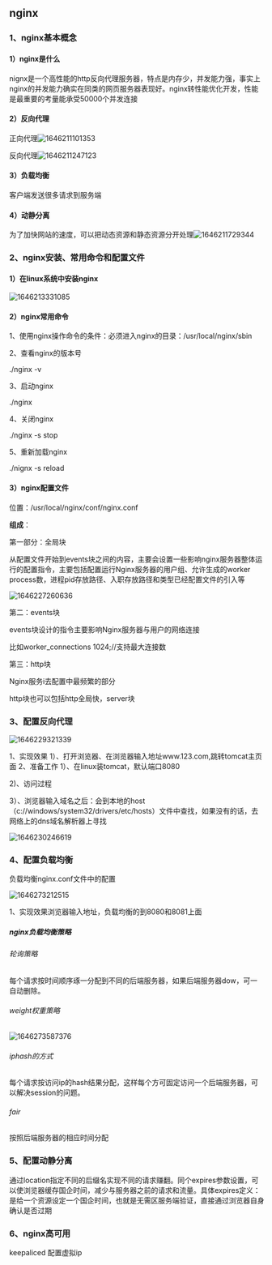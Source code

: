 ## nginx

### 1、nginx基本概念

#### 1）nginx是什么

nignx是一个高性能的http反向代理服务器，特点是内存少，并发能力强，事实上nginx的并发能力确实在同类的网页服务器表现好。nginx转性能优化开发，性能是最重要的考量能承受50000个并发连接

#### 2）反向代理

正向代理![1646211101353](C:\Users\xf\Desktop\学习笔记\后端\assets\1646211101353.png)

反向代理![1646211247123](C:\Users\xf\Desktop\学习笔记\后端\assets\1646211247123.png)

#### 3）负载均衡

客户端发送很多请求到服务端

#### 4）动静分离

为了加快网站的速度，可以把动态资源和静态资源分开处理![1646211729344](C:\Users\xf\Desktop\学习笔记\后端\assets\1646211729344.png)

### 2、nginx安装、常用命令和配置文件

#### 1）在linux系统中安装nginx

![1646213331085](C:\Users\xf\Desktop\学习笔记\后端\assets\1646213331085.png)

#### 2）nginx常用命令

1、使用nginx操作命令的条件：必须进入nginx的目录：/usr/local/nginx/sbin

2、查看nginx的版本号

./nginx -v

3、启动nginx

./nginx

4、关闭nginx

./nginx -s stop

5、重新加载nginx

./nignx -s reload

#### 3）nginx配置文件

位置：/usr/local/nginx/conf/nginx.conf

**组成**：

第一部分：全局块

​	从配置文件开始到events块之间的内容，主要会设置一些影响nginx服务器整体运行的配置指令，主要包括配置运行Nginx服务器的用户组、允许生成的worker process数，进程pid存放路径、入职存放路径和类型已经配置文件的引入等

![1646227260636](C:\Users\xf\Desktop\学习笔记\后端\assets\1646227260636.png)

第二：events块

events块设计的指令主要影响Nginx服务器与用户的网络连接

比如worker_connections 1024;//支持最大连接数

第三：http块	

Nginx服务i去配置中最频繁的部分

http块也可以包括http全局快，server块

### 3、配置反向代理

![1646229321339](C:\Users\xf\Desktop\学习笔记\后端\assets\1646229321339.png)

1、实现效果
1）、打开浏览器、在浏览器输入地址www.123.com,跳转tomcat主页面
2、准备工作
1）、在linux装tomcat，默认端口8080

2)、访问过程

3）、浏览器输入域名之后：会到本地的host（c://windows/system32/drivers/etc/hosts）文件中查找，如果没有的话，去网络上的dns域名解析器上寻找



![1646230246619](C:\Users\xf\Desktop\学习笔记\后端\assets\1646230246619.png)

### 4、配置负载均衡

负载均衡nginx.conf文件中的配置

![1646273212515](C:\Users\xf\Desktop\学习笔记\后端\assets\1646273212515.png)

1、实现效果浏览器输入地址，负载均衡的到8080和8081上面

##### nginx负载均衡策略

###### 轮询策略

每个请求按时间顺序琢一分配到不同的后端服务器，如果后端服务器dow，可一自动删除。

###### weight权重策略

![1646273587376](C:\Users\xf\Desktop\学习笔记\后端\assets\1646273587376.png)

###### iphash的方式

每个请求按访问ip的hash结果分配，这样每个方可固定访问一个后端服务器，可以解决session的问题。

###### fair

按照后端服务器的相应时间分配

### 5、配置动静分离

通过location指定不同的后缀名实现不同的请求赚翻。同个expires参数设置，可以使浏览器缓存国企时间，减少与服务器之前的请求和流量。具体expires定义：是给一个资源设定一个国企时间，也就是无需区服务端验证，直接通过浏览器自身确认是否过期

### 6、nginx高可用

keepaliced 配置虚拟ip